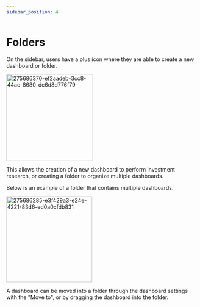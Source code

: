 ```yaml
---
sidebar_position: 4
---
```


# Folders

On the sidebar, users have a plus icon where they are able to create a new dashboard or folder.

<img width="227" alt="275686370-ef2aadeb-3cc8-44ac-8680-dc6d8d776f79" src="https://github.com/OpenBB-finance/OpenBBTerminal/assets/25267873/ed469e45-6b36-42d0-bb19-8a1e92ce9c51"/>

This allows the creation of a new dashboard to perform investment research, or creating a folder to organize multiple dashboards.

Below is an example of a folder that contains multiple dashboards.

<img width="225" alt="275686285-e3f429a3-e24e-4221-83d6-ed0a0cfdb831" src="https://github.com/OpenBB-finance/OpenBBTerminal/assets/25267873/c8b542b5-0010-4efb-9169-f25b182f0135"/>

A dashboard can be moved into a folder through the dashboard settings with the "Move to", or by dragging the dashboard into the folder.
